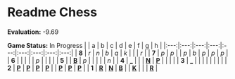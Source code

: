 # Readme Chess

**Evaluation:** -9.69

**Game Status:** In Progress
|     |  a  |  b  |  c  |  d  |  e  |  f  |  g  |  h  |
|:---:|:---:|:---:|:---:|:---:|:---:|:---:|:---:|:---:|
|  **8**  |  _r_  |  _n_  |  _b_  |  _q_  |  _k_  |     |     |  _r_  |
|  **7**  |  _p_  |  _p_  |     |  _p_  |  _b_  |  _p_  |  _p_  |  _p_  |
|  **6**  |     |     |     |     |  _p_  |     |     |     |
|  **5**  |     |  [**B**](http://localhost:8080/api/chess/select?square=b5)  |  _p_  |     |     |     |     |  _n_  |
|  **4**  |  [_](http://localhost:8080/api/chess/play?move=a2a4)  |     |     |  [**N**](http://localhost:8080/api/chess/select?square=d4)  |  [**P**](http://localhost:8080/api/chess/select?square=e4)  |     |     |     |
|  **3**  |  [_](http://localhost:8080/api/chess/play?move=a2a3)  |     |     |     |     |     |     |     |
|  **2**  |  [**P**](http://localhost:8080/api/chess/select?square=a2)  |  [**P**](http://localhost:8080/api/chess/select?square=b2)  |  [**P**](http://localhost:8080/api/chess/select?square=c2)  |  [**P**](http://localhost:8080/api/chess/select?square=d2)  |     |  [**P**](http://localhost:8080/api/chess/select?square=f2)  |  [**P**](http://localhost:8080/api/chess/select?square=g2)  |  [**P**](http://localhost:8080/api/chess/select?square=h2)  |
|  **1**  |  [**R**](https://github.com/grim-kalman)  |  [**N**](http://localhost:8080/api/chess/select?square=b1)  |  [**B**](https://github.com/grim-kalman)  |     |  [**K**](http://localhost:8080/api/chess/select?square=e1)  |     |     |  [**R**](http://localhost:8080/api/chess/select?square=h1)  |